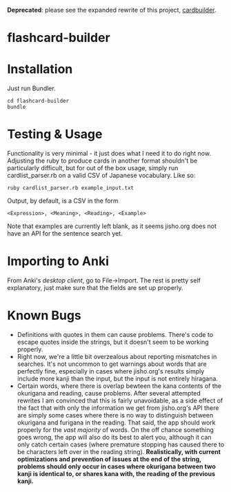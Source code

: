 **Deprecated**: please see the expanded rewrite of this project, [cardbuilder](https://github.com/Mindful/cardbuilder).



# flashcard-builder

Installation
===
Just run Bundler. 
```
cd flashcard-builder
bundle
```

Testing & Usage
==
Functionality is very minimal - it just does what I need it to do right now. Adjusting the ruby to produce cards in another format shouldn't be particularly difficult, but for out of the box usage, simply run cardlist_parser.rb on a valid CSV of Japanese vocabulary. Like so:
```
ruby cardlist_parser.rb example_input.txt 
```
Output, by default, is a CSV in the form
```
<Expression>, <Meaning>, <Reading>, <Example>
```
Note that examples are currently left blank, as it seems jisho.org does not have an API for the sentence search yet. 

Importing to Anki
==
From Anki's _desktop client_, go to File->Import. The rest is pretty self explanatory, just make sure that the fields are set up properly. 


Known Bugs
==
- Definitions with quotes in them can cause problems.  There's code to escape quotes inside the strings, but it doesn't seem to be working properly. 
- Right now, we're a little bit overzealous about reporting mismatches in searches. It's not uncommon to get warnings about words that are perfectly fine, especially in cases where jisho.org's results simply include more kanji than the input, but the input is not entirely hiragana.
- Certain words, where there is overlap bewteen the kana contents of the okurigana and reading, cause problems. After several attempted rewrites I am convinced that this is fairly unavoidable, as a side effect of the fact that with only the information we get from jisho.org's API there are simply some cases where there is no way to distinguish between okurigana and furigana in the reading. That said, the app should work properly for the _vast majority_ of words. On the off chance something goes wrong, the app will also do its best to alert you, although it can only catch certain cases (where premature stopping has caused there to be characters left over in the reading string). __Realistically, with current optimizations and prevention of issues at the end of the string, problems should only occur in cases where okurigana between two kanji is identical to, or shares kana with, the reading of the previous kanji.__


